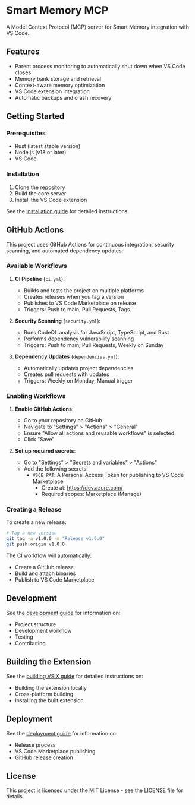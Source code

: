 # Smart Memory MCP

A Model Context Protocol (MCP) server for Smart Memory integration with VS Code.

## Features

- Parent process monitoring to automatically shut down when VS Code closes
- Memory bank storage and retrieval
- Context-aware memory optimization
- VS Code extension integration
- Automatic backups and crash recovery

## Getting Started

### Prerequisites

- Rust (latest stable version)
- Node.js (v18 or later)
- VS Code

### Installation

1. Clone the repository
2. Build the core server
3. Install the VS Code extension

See the [installation guide](docs/installation-guide.md) for detailed instructions.

## GitHub Actions

This project uses GitHub Actions for continuous integration, security scanning, and automated dependency updates:

### Available Workflows

1. **CI Pipeline** (`ci.yml`):
   - Builds and tests the project on multiple platforms
   - Creates releases when you tag a version
   - Publishes to VS Code Marketplace on release
   - Triggers: Push to main, Pull Requests, Tags

2. **Security Scanning** (`security.yml`):
   - Runs CodeQL analysis for JavaScript, TypeScript, and Rust
   - Performs dependency vulnerability scanning
   - Triggers: Push to main, Pull Requests, Weekly on Sunday

3. **Dependency Updates** (`dependencies.yml`):
   - Automatically updates project dependencies
   - Creates pull requests with updates
   - Triggers: Weekly on Monday, Manual trigger

### Enabling Workflows

1. **Enable GitHub Actions**:
   - Go to your repository on GitHub
   - Navigate to "Settings" > "Actions" > "General"
   - Ensure "Allow all actions and reusable workflows" is selected
   - Click "Save"

2. **Set up required secrets**:
   - Go to "Settings" > "Secrets and variables" > "Actions"
   - Add the following secrets:
     - `VSCE_PAT`: A Personal Access Token for publishing to VS Code Marketplace
       - Create at: https://dev.azure.com/
       - Required scopes: Marketplace (Manage)

### Creating a Release

To create a new release:

```bash
# Tag a new version
git tag -a v1.0.0 -m "Release v1.0.0"
git push origin v1.0.0
```

The CI workflow will automatically:
- Create a GitHub release
- Build and attach binaries
- Publish to VS Code Marketplace

## Development

See the [development guide](docs/development-guide.md) for information on:
- Project structure
- Development workflow
- Testing
- Contributing

## Building the Extension

See the [building VSIX guide](docs/building-vsix.md) for detailed instructions on:
- Building the extension locally
- Cross-platform building
- Installing the built extension

## Deployment

See the [deployment guide](docs/deployment-guide.md) for information on:
- Release process
- VS Code Marketplace publishing
- GitHub release creation

## License

This project is licensed under the MIT License - see the [LICENSE](license.md) file for details.
